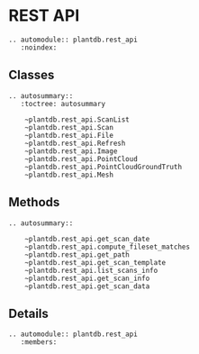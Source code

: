 # REST API

```{eval-rst}
.. automodule:: plantdb.rest_api
   :noindex:

```

## Classes

```{eval-rst}
.. autosummary::
   :toctree: autosummary

    ~plantdb.rest_api.ScanList
    ~plantdb.rest_api.Scan
    ~plantdb.rest_api.File
    ~plantdb.rest_api.Refresh
    ~plantdb.rest_api.Image
    ~plantdb.rest_api.PointCloud
    ~plantdb.rest_api.PointCloudGroundTruth
    ~plantdb.rest_api.Mesh

```

## Methods

```{eval-rst}
.. autosummary::

    ~plantdb.rest_api.get_scan_date
    ~plantdb.rest_api.compute_fileset_matches
    ~plantdb.rest_api.get_path
    ~plantdb.rest_api.get_scan_template
    ~plantdb.rest_api.list_scans_info
    ~plantdb.rest_api.get_scan_info
    ~plantdb.rest_api.get_scan_data

```

## Details

```{eval-rst}
.. automodule:: plantdb.rest_api
   :members:

```
